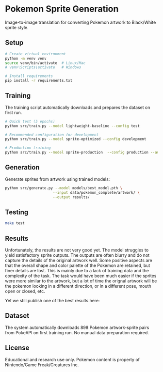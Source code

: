 # Pokemon Sprite Generation

Image-to-image translation for converting Pokemon artwork to Black/White sprite style.

## Setup

```bash
# Create virtual environment
python -m venv venv
source venv/bin/activate  # Linux/Mac
# venv\Scripts\activate   # Windows

# Install requirements
pip install -r requirements.txt
```

## Training

The training script automatically downloads and prepares the dataset on first run.

```bash
# Quick test (5 epochs)
python src/train.py --model lightweight-baseline --config test

# Recommended configuration for development
python src/train.py --model sprite-optimized --config development

# Production training
python src/train.py --model sprite-production  --config production --augmentation strong --wandb
```

## Generation

Generate sprites from artwork using trained models:

```bash
python src/generate.py --model models/best_model.pth \
                      --input data/pokemon_complete/artwork/ \
                      --output results/
```

## Testing

```bash
make test
```

## Results

Unfortunately, the results are not very good yet. The model struggles to yield satisfactory sprite outputs. The outputs are often blurry and do not capture the details of the original artwork well. Some positive aspects are that the overall shape and color palette of the Pokemon are retained, but finer details are lost. This is mainly due to a lack of training data and the complexity of the task. The task would have been much easier if the sprites were more similar to the artwork, but a lot of time the orignal artwork will be the pokemon looking in a different direction, or in a different pose, mouth open or closed, etc.

Yet we still publish one of the best results here:

## Dataset

The system automatically downloads 898 Pokemon artwork-sprite pairs from PokeAPI on first training run. No manual data preparation required.

## License

Educational and research use only. Pokemon content is property of Nintendo/Game Freak/Creatures Inc.